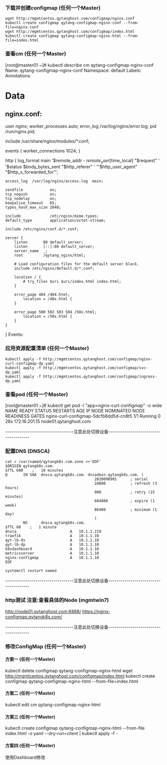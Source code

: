 ### 下载并创建configmap (任何一个Master)
```shell script
wget http://mgmtcentos.qytanghost.com/configmap/nginx.conf
kubectl create configmap qytang-configmap-nginx-conf --from-file=nginx.conf
wget http://mgmtcentos.qytanghost.com/configmap/index.html
kubectl create configmap qytang-configmap-nginx-html --from-file=index.html

```

### 查看cm (任何一个Master)
[root@master01 ~]# kubectl describe cm qytang-configmap-nginx-conf
Name:         qytang-configmap-nginx-conf
Namespace:    default
Labels:       <none>
Annotations:  <none>

Data
====
nginx.conf:
----
user nginx;
worker_processes auto;
error_log /var/log/nginx/error.log;
pid /run/nginx.pid;

include /usr/share/nginx/modules/*.conf;

events {
    worker_connections 1024;
}

http {
    log_format  main  '$remote_addr - $remote_user [$time_local] "$request" '
                      '$status $body_bytes_sent "$http_referer" '
                      '"$http_user_agent" "$http_x_forwarded_for"';

    access_log  /var/log/nginx/access.log  main;

    sendfile            on;
    tcp_nopush          on;
    tcp_nodelay         on;
    keepalive_timeout   65;
    types_hash_max_size 2048;

    include             /etc/nginx/mime.types;
    default_type        application/octet-stream;

    include /etc/nginx/conf.d/*.conf;

    server {
        listen       80 default_server;
        listen       [::]:80 default_server;
        server_name  _;
        root         /qytang_nginx/html;

        # Load configuration files for the default server block.
        include /etc/nginx/default.d/*.conf;

        location / {
            # try_files $uri $uri/index.html index.html;
        }

        error_page 404 /404.html;
            location = /40x.html {
        }

        error_page 500 502 503 504 /50x.html;
            location = /50x.html {
        }
    }
}
Events:  <none>

### 应用资源配置清单 (任何一个Master)
```shell script
kubectl apply -f http://mgmtcentos.qytanghost.com/configmap/nginx-curl-configmap-dp.yaml
kubectl apply -f http://mgmtcentos.qytanghost.com/configmap/svc-dp.yaml
kubectl apply -f http://mgmtcentos.qytanghost.com/configmap/ingress-dp.yaml

```

### 查看pod (任何一个Master)
[root@master01 ~]# kubectl get pod -l "app=nginx-curl-configmap" -o wide
NAME                                    READY   STATUS    RESTARTS   AGE   IP              NODE                    NOMINATED NODE   READINESS GATES
nginx-curl-configmap-5dcfb6dd5d-cn8t5   1/1     Running   0          28s   172.16.201.15   node01.qytanghost.com   <none>           <none>

----------------------------------注意此处切换设备--------------------------------------

### 配置DNS (DNSCA)
```shell script
cat > /var/named/qytangk8s.com.zone <<'EOF'
$ORIGIN qytangk8s.com.
$TTL 600    ;   10 minutes
@       IN SOA  dnsca.qytangk8s.com. dnsadmin.qytangk8s.com. (
                                        2020090901      ; serial
                                        10800           ; refresh (3 hours)
                                        900             ; retry (15 minutes)
                                        604800          ; expire (1 week)
                                        86400           ; minimum (1 day)
                                        )
        NS      dnsca.qytangk8s.com.
$TTL 60    ;   1 minute
dnsca                        A   10.1.1.219
traefik                      A   10.1.1.10
qyt-lb-ds                    A   10.1.1.10
qyt-lb-dp                    A   10.1.1.10
k8sdashboard                 A   10.1.1.10
metricsserver                A   10.1.1.10
nginx-configmap              A   10.1.1.10
EOF

systemctl restart named

```

----------------------------------注意此处切换设备--------------------------------------

### http测试 注意:查看具体的Node (mgmtwin7)
http://node01.qytanghost.com:6888/
https://nginx-configmap.qytangk8s.com/

----------------------------------注意此处切换设备--------------------------------------

### 修改ConfigMap (任何一个Master)
#### 方案一 (任何一个Master)
kubectl delete configmap qytang-configmap-nginx-html
wget http://mgmtcentos.qytanghost.com/configmap/index.html
kubectl create configmap qytang-configmap-nginx-html --from-file=index.html

#### 方案二 (任何一个Master)
kubectl edit cm qytang-configmap-nginx-html

#### 方案三 (任何一个Master)
kubectl create configmap qytang-configmap-nginx-html --from-file index.html -o yaml --dry-run=client | kubectl apply -f -

#### 方案四 (任何一个Master)
使用Dashboard修改
